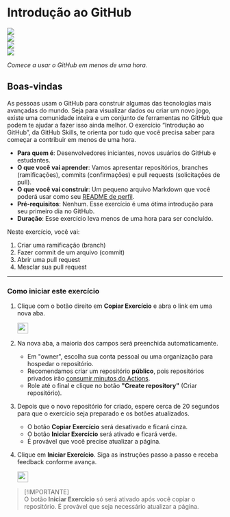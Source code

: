 # Introdução ao GitHub

<!-- ![](https://github.com/panambi/tour-github/actions/workflows/0-start-exercise.yml/badge.svg) -->
![](https://github.com/panambi/tour-github/actions/workflows/1-create-a-branch.yml/badge.svg)  
![](https://github.com/panambi/tour-github/actions/workflows/2-commit-a-file.yml/badge.svg)  
![](https://github.com/panambi/tour-github/actions/workflows/3-open-a-pull-request.yml/badge.svg)  
![](https://github.com/panambi/tour-github/actions/workflows/4-merge-your-pull-request.yml/badge.svg)  

_Comece a usar o GitHub em menos de uma hora._

## Boas-vindas

As pessoas usam o GitHub para construir algumas das tecnologias mais avançadas do mundo. Seja para visualizar dados ou criar um novo jogo, existe uma comunidade inteira e um conjunto de ferramentas no GitHub que podem te ajudar a fazer isso ainda melhor. O exercício “Introdução ao GitHub”, da GitHub Skills, te orienta por tudo que você precisa saber para começar a contribuir em menos de uma hora.

- **Para quem é**: Desenvolvedores iniciantes, novos usuários do GitHub e estudantes.  
- **O que você vai aprender**: Vamos apresentar repositórios, branches (ramificações), commits (confirmações) e pull requests (solicitações de pull).  
- **O que você vai construir**: Um pequeno arquivo Markdown que você poderá usar como seu [README de perfil](https://docs.github.com/pt/account-and-profile/setting-up-and-managing-your-github-profile/customizing-your-profile/managing-your-profile-readme).  
- **Pré-requisitos**: Nenhum. Esse exercício é uma ótima introdução para seu primeiro dia no GitHub.  
- **Duração**: Esse exercício leva menos de uma hora para ser concluído.

Neste exercício, você vai:

1. Criar uma ramificação (branch)  
2. Fazer commit de um arquivo  (commit)
3. Abrir uma pull request  
4. Mesclar sua pull request

---

### Como iniciar este exercício

1. Clique com o botão direito em **Copiar Exercício** e abra o link em uma nova aba.

   <a id="copy-exercise">
      <img src="https://img.shields.io/badge/📠_Copiar_Exercício-AAA" height="25pt"/>
   </a>

2. Na nova aba, a maioria dos campos será preenchida automaticamente.
   - Em "owner", escolha sua conta pessoal ou uma organização para hospedar o repositório.
   - Recomendamos criar um repositório **público**, pois repositórios privados irão [consumir minutos do Actions](https://docs.github.com/pt/billing/managing-billing-for-github-actions/about-billing-for-github-actions).
   - Role até o final e clique no botão **"Create repository"** (Criar repositório).

3. Depois que o novo repositório for criado, espere cerca de 20 segundos para que o exercício seja preparado e os botões atualizados.
   - O botão **Copiar Exercício** será desativado e ficará cinza.
   - O botão **Iniciar Exercício** será ativado e ficará verde.
   - É provável que você precise atualizar a página.

4. Clique em **Iniciar Exercício**. Siga as instruções passo a passo e receba feedback conforme avança.

   <a id="start-exercise" href="https://github.com/panambi/tour-github/issues/1">
      <img src="https://img.shields.io/badge/🚀_Iniciar_Exercício-008000" height="25pt"/>
   </a>

> [!IMPORTANTE]  
> O botão **Iniciar Exercício** só será ativado após você copiar o repositório. É provável que seja necessário atualizar a página.
